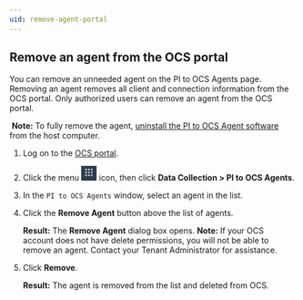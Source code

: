 ```yaml
---
uid: remove-agent-portal
---
```


## Remove an agent from the OCS portal

You can remove an unneeded agent on the PI to OCS Agents page. Removing an agent removes all client and connection information from the OCS portal. Only authorized users can remove an agent from the OCS portal.  

​	**Note:** To fully remove the agent, [uninstall the PI to OCS Agent software](xref:remove-agent) from the host computer.

1. Log on to the [OCS portal](https://cloud.osisoft.com).
2. Click the menu ![ ](../..\images\waffle-button.png) icon, then click **Data Collection > PI to OCS Agents**.

3. In the `PI to OCS Agents` window, select an agent in the list.

4. Click the **Remove Agent** button above the list of agents.

   **Result:** The **Remove Agent** dialog box opens.
   **Note:** If your OCS account does not have delete permissions, you will not be able to remove an agent. Contact your Tenant Administrator for assistance. 

5. Click **Remove**.

   **Result:** The agent is removed from the list and deleted from OCS.
